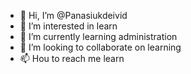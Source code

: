 - 👋 Hi, I’m @Panasiukdeivid
- 👀 I’m interested in learn
- 🌱 I’m currently learning administration
- 💞️ I’m looking to collaborate on learning
- 📫 Hou to reach me learn

<!---
Panasiukdeivid/Panasiukdeivid is a ✨ special ✨ repository because its `README.md` (this file) appears on your GitHub profile.
You can click the Preview link to take a look at your changes.
--->
